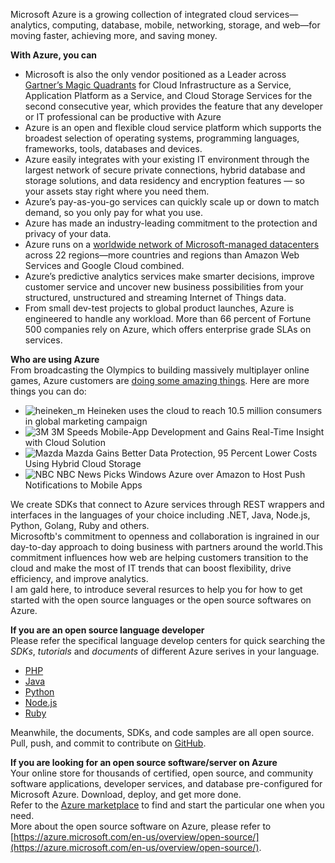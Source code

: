 Microsoft Azure is a growing collection of integrated cloud services—analytics, computing, database, mobile, networking, storage, and web—for moving faster, achieving more, and saving money. 

**With Azure, you can**
 - Microsoft is also the only vendor positioned as a Leader across [Gartner’s Magic Quadrants](https://azure.microsoft.com/en-us/campaigns/magic-quadrant/) for Cloud Infrastructure as a Service, Application Platform as a Service, and Cloud Storage Services for the second consecutive year, which provides the feature that any developer or IT professional can be productive with Azure
 - Azure is an open and flexible cloud service platform which supports the broadest selection of operating systems, programming languages, frameworks, tools, databases and devices.
 - Azure easily integrates with your existing IT environment through the largest network of secure private connections, hybrid database and storage solutions, and data residency and encryption features — so your assets stay right where you need them.
 - Azure’s pay-as-you-go services can quickly scale up or down to match demand, so you only pay for what you use.
 - Azure has made an industry-leading commitment to the protection and privacy of your data.
 - Azure runs on a [worldwide network of Microsoft-managed datacenters](https://azure.microsoft.com/en-us/regions/) across 22 regions—more countries and regions than Amazon Web Services and Google Cloud combined. 
 - Azure’s predictive analytics services make smarter decisions, improve customer service and uncover new business possibilities from your structured, unstructured and streaming Internet of Things data.
 - From small dev-test projects to global product launches, Azure is engineered to handle any workload. More than 66 percent of Fortune 500 companies rely on Azure, which offers enterprise grade SLAs on services.

**Who are using Azure**  
From broadcasting the Olympics to building massively multiplayer online games, Azure customers are [doing some amazing things](https://azure.microsoft.com/en-us/case-studies/). Here are more things you can do:
 - ![heineken_m](//azurecomcdn.azureedge.net/cvt-c27c0bb7ef5fdf6c3f246972c6c2755f2a56750e5c39b14ceb74b2479c733836/images/shared/customers/heineken_m.png) Heineken uses the cloud to reach 10.5 million consumers
in global marketing campaign 
 - ![3M](//azurecomcdn.azureedge.net/cvt-86a22e3371bad1896651be2fadce06236ebb3cc755097a7c84627c90b8e13f5b/images/shared/customers/3m_s.png)  3M Speeds Mobile-App Development and Gains Real-Time Insight with Cloud Solution
 - ![Mazda](//azurecomcdn.azureedge.net/cvt-5bcc60ea1d9cae63efc003bf8b055dd56611de35720c96ca9aadeb9254a081ca/images/shared/customers/mazda_s.png) Mazda Gains Better Data Protection, 95 Percent Lower Costs Using Hybrid Cloud Storage
 - ![NBC](//azurecomcdn.azureedge.net/cvt-8bdd37cf798b9199c9562aa1462403d53985852cc645b6e2303e69933d92b7d2/images/shared/customers/nbc-sports_m.png) NBC News Picks Windows Azure over Amazon to Host Push Notifications to Mobile Apps

We create SDKs that connect to Azure services through REST wrappers and interfaces in the languages of your choice including .NET, Java, Node.js, Python, Golang, Ruby and others.  
Microsoftb's commitment to openness and collaboration is ingrained in our day-to-day approach to doing business with partners around the world.This commitment influences how web are helping customers transition to the cloud and make the most of IT trends that can boost flexibility, drive efficiency, and improve analytics.  
I am gald here, to introduce several resurces to help you for how to get started with the open source languages or the open source softwares on Azure.

**If you are an open source language developer**  
Please refer the specifical language develop centers for quick searching the *SDKs*, *tutorials* and *documents* of different Azure serives in your language.  
 - [PHP](https://azure.microsoft.com/en-us/develop/php/)
 - [Java](https://azure.microsoft.com/en-us/develop/java/)
 - [Python](https://azure.microsoft.com/en-us/develop/python/)
 - [Node.js](https://azure.microsoft.com/en-us/develop/nodejs/)
 - [Ruby](https://azure.microsoft.com/en-us/develop/python/)  

Meanwhile, the documents, SDKs, and code samples are all open source. Pull, push, and commit to contribute on [GitHub](https://github.com/Azure).

**If you are looking for an open source software/server on Azure**  
Your online store for thousands of certified, open source, and community software applications, developer services, and database pre-configured for Microsoft Azure. Download, deploy, and get more done.  
Refer to the [Azure marketplace](https://azure.microsoft.com/en-us/marketplace/) to find and start the particular one when you need.  
More about the open source software on Azure, please refer to [https://azure.microsoft.com/en-us/overview/open-source/](https://azure.microsoft.com/en-us/overview/open-source/).

 